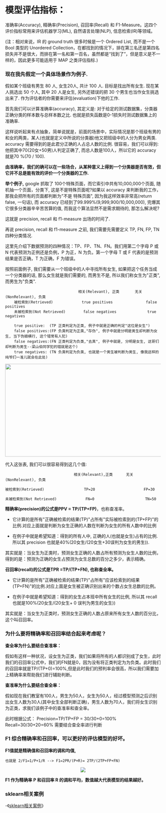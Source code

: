 # 模型评估指标：

准确率(Accuracy), 精确率(Precision), 召回率(Recall) 和 F1-Measure。这四个评价指标常用来评估机器学习(ML), 自然语言处理(NLP), 信息检索(IR)等领域。
        
(注：相对来说，IR 的 ground truth 很多时候是一个 Ordered List, 而不是一个 Bool 类型的 Unordered Collection，在都找到的情况下，排在第三名还是第四名损失并不是很大，而排在第一名和第一百名，虽然都是“找到了”，但是意义是不一样的，因此更多可能适用于 MAP 之类评估指标.)

### 现在我先假定一个具体场景作为例子.

假如某个班级有男生 80 人, 女生20人, 共计 100 人. 目标是找出所有女生. 现在某人挑选出 50 个人, 其中 20 人是女生, 另外还错误的把 30 个男生也当作女生挑选出来了. 作为评估者的你需要来评估(evaluation)下他的工作.

首先我们可以计算准确率(accuracy), 其定义是: 对于给定的测试数据集，分类器正确分类的样本数与总样本数之比. 也就是损失函数是0-1损失时测试数据集上的准确率.

这样说听起来有点抽象，简单说就是，前面的场景中，实际情况是那个班级有男的和女的两类，某人(也就是定义中所说的分类器)他又把班级中的人分为男女两类. accuracy 需要得到的是此君分正确的人占总人数的比例. 很容易，我们可以得到:他把其中70(20女+50男)人判定正确了, 而总人数是100人，所以它的 accuracy 就是70 %(70 / 100).

__由准确率，我们的确可以在一些场合，从某种意义上得到一个分类器是否有效，但它并不总是能有效的评价一个分类器的工作.__ 
               
__举个例子,__ google 抓取了 100个特殊页面，而它索引中共有10,000,000个页面, 随机抽一个页面，分类下, 这是不是特殊页面呢?如果以 accuracy 来判断我的工作，那我会把所有的页面都判断为"不是 特殊页面", 因为我这样效率非常高(return false, 一句话), 而 accuracy 已经到了99.999%(9,999,900/10,000,000), 完爆其它很多分类器辛辛苦苦算的值, 而我这个算法显然不是需求期待的, 那怎么解决呢?
                 
这就是 precision, recall 和 f1-measure 出场的时间了.

再说 precision, recall 和 f1-measure 之前, 我们需要先需要定义 TP, FN, FP, TN 四种分类情况.

这里先介绍下数据预测的四种情况：TP、FP、TN、FN。我们用第二个字母 P 或 N 代表预测为正例还是负例，P 为正，N 为负。第一个字母 T 或 F 代表的是预测结果是否正确，T 为正确，F 为错误。

按照前面例子, 我们需要从一个班级中的人中寻找所有女生, 如果把这个任务当成一个分类器的话, 那么女生就是我们需要的, 而男生不是, 所以我们称女生为"正类", 而男生为"负类".

                                     相关(Relevant), 正类	    无关(NonRelevant), 负类
        被检索到(Retrieved)	            true positives               false positives              
        未被检索到(Not Retrieved)        false negatives 	         true negatives 
        
        true positive:  (TP 正类判定为正类, 例子中就是正确的判定"这位是女生")
        false positives:(FP 负类判定为正类,"存伪", 例子中就是分明是男生却判断为女生, 当下伪娘横行, 这个错常有人犯)
        false negatives:(FN 正类判定为负类,"去真", 例子中就是, 分明是女生, 这哥们却判断为男生--梁山伯同学犯的错就是这个)
        true negatives: (TN 负类判定为负类, 也就是一个男生被判断为男生, 像我这样的纯爷们一准儿就会在此处)

<div style="text-align: center">
<img src="https://raw.githubusercontent.com/OneStepAndTwoSteps/data_mining_analysis/master/static/%E6%9C%BA%E5%99%A8%E5%AD%A6%E4%B9%A0/%E8%AF%84%E4%BC%B0%E6%8C%87%E6%A0%87/%E6%9C%BA%E5%99%A8%E5%AD%A6%E4%B9%A0%E8%AF%84%E4%BC%B0%E6%8C%87%E6%A0%87.jpg" width="600px" height="300px"/>
</div>



代入这张表, 我们可以很容易得到这几个值:

                                   相关(Relevant),正类	    无关(NonRelevant), 负类
                                           
    被检索到(Retrieved)	                 TP=20	                    FP=30

    未被检索到(Not Retrieved)	         FN=0	                    TN=50

__精确率(precision)的公式是PPV = TP/(TP+FP)__，也称查准率。

*   它计算的是所有"正确被检索的结果(TP)"占所有"实际被检索到的(TP+FP)"的比例.对应上面就是判断为女生正确的人数在判断为女生的所有人数中的比例

*   在例子中就是希望知道：得到的所有人中, 正确的人(也就是女生)占有的比例. 所以其 precision 也就是40%(20女生/(20女生+30误判为女生的男生)).

其实就是：当女生为正类时，预测女生正确的人数占所有预测为女生人数的比例，得到的是：预测为正确的女生占预测为女生总数的百分之多少，表示精确。

__召回率(recall)的公式是TPR =TP/(TP+FN), 也称查全率。__
      
*   它计算的是所有"正确被检索的结果(TP)"占所有"应该检索到的结果(TP+FN)"的比例.对应上面是女生被正确识别出来的个数占女生总数的比例。

*   在例子中就是希望知道：得到的女生占本班中所有女生的比例, 所以其 recall 也就是100%(20女生/(20女生+ 0 误判为男生的女生))

其实就是：当女生为正类时，预测女生正确的人数占原来所有女生人数的百分比，这个叫召回率。

### 为什么要将精确率和召回率结合起来考虑呢？

__查全率为什么要结合查准率：__

假如有这样一种状况，设女生为正类，我们如果将所有的人都识别成了女生，此时我们的召回率公式中，我们的FN就是0，因为没有将正类判定为为负类。此时我们的召回率就是TP/(TP+0)=100%,但是此时我们的预判率会很高，所以我们需要加上精确率来帮助我们进行辅助判断。
                 
__查准率为什么要结合查全率：__

假如现在我们教室有100人，男生为50人，女生为50人，经过模型预测之后识别出女生人数为30人(其中女生全部判断正确)，男生人数为70人，我们将女生识别为正类，求我们该例子中的查准率和查全率。

此时根据公式： Precision=TP/TP+FP = 30/30+0=100%     Recall=30/30+20=60%     需要结合查全率进行判断

### F1 综合精确率和召回率，可以更好的评估模型的好坏。

__F1值就是精确值和召回率的调和均值,__ 


    也就是 2/F1=1/P+1/R --> F1=2PR/(P+R)= 2TP/(2TP+FP+FN)

<div align=center><img src="https://raw.githubusercontent.com/OneStepAndTwoSteps/Data_Analysis_notes/master/1%E3%80%81%E6%95%B0%E6%8D%AE%E5%88%86%E6%9E%90%E7%9B%B8%E5%85%B3%E5%BA%93%E4%BD%BF%E7%94%A8/Sklearn%E6%9C%BA%E5%99%A8%E5%AD%A6%E4%B9%A0%E5%BA%93/static/metrics/%E6%A8%A1%E5%9E%8B%E8%AF%84%E4%BC%B0/Performance_metrics/F1.png"/></div>

__F1 作为精确率 P 和召回率 R 的调和平均，数值越大代表模型的结果越好。__





### sklearn相关案例

-《[sklearn相关案例](https://github.com/OneStepAndTwoSteps/Data_Analysis/tree/master/Sklearn%E6%9C%BA%E5%99%A8%E5%AD%A6%E4%B9%A0%E5%BA%93/%E6%A8%A1%E5%9E%8B%E8%AF%84%E4%BC%B0)》


